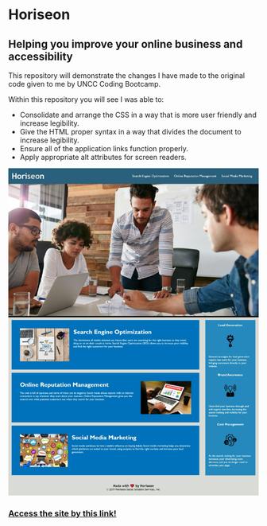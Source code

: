 
# Horiseon

## Helping you improve your online business and accessibility

This repository will demonstrate the changes I have made to the original code given to me by UNCC Coding Bootcamp.

Within this repository you will see I was able to: 

- Consolidate and arrange the CSS in a way that is more user friendly and increase legibility. 
- Give the HTML proper syntax in a way that divides the document to increase legibility.
- Ensure all of the application links function properly.
- Apply appropriate alt attributes for screen readers.


![Landing page for Horiseon.com](/assets/images/Horiseon-Screenshot.png)

### [Access the site by this link!](https://chapmanh10.github.io/horiseon-challenge/)

